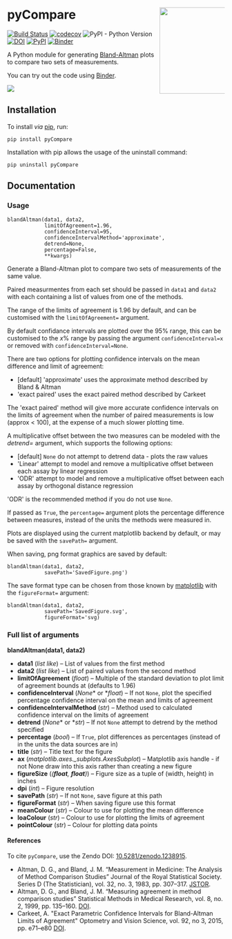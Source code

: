 # pyCompare <img src="https://github.com/jaketmp/pyCompare/raw/main/docs/_static/pyCompare.png" width="200" style="max-width: 30%;" align="right" />

[![Build Status](https://github.com/jaketmp/pyCompare/actions/workflows/python-test.yml/badge.svg)](https://github.com/jaketmp/pyCompare/actions) [![codecov](https://codecov.io/gh/jaketmp/pyCompare/branch/main/graph/badge.svg)](https://codecov.io/gh/jaketmp/pyCompare) ![PyPI - Python Version](https://img.shields.io/pypi/pyversions/pyCompare.svg) [![DOI](https://zenodo.org/badge/DOI/10.5281/zenodo.1238915.svg)](https://doi.org/10.5281/zenodo.1238915) [![PyPI](https://img.shields.io/pypi/v/pyCompare.svg)](https://pypi.org/project/pyCompare/) [![Binder](https://mybinder.org/badge_logo.svg)](https://mybinder.org/v2/gh/jaketmp/pyCompare/main?filepath=pyCompare-Demo.ipynb)



A Python module for generating [Bland-Altman](https://en.wikipedia.org/wiki/Bland–Altman_plot) plots to compare two sets of measurements.

You can try out the code using [Binder](https://mybinder.org/v2/gh/jaketmp/pyCompare/main?filepath=pyCompare-Demo.ipynb).

<img src="https://github.com/jaketmp/pyCompare/raw/main/docs/_static/bland_altman.png" style="max-width: 60%;" align="center" />

## Installation

To install _via_ [pip](https://pypi.org/project/pyCompare/), run:

    pip install pyCompare

Installation with pip allows the usage of the uninstall command:

    pip uninstall pyCompare


## Documentation

### Usage

    blandAltman(data1, data2,
                limitOfAgreement=1.96,
                confidenceInterval=95,
                confidenceIntervalMethod='approximate',
                detrend=None,
                percentage=False,
                **kwargs)

Generate a Bland-Altman plot to compare two sets of measurements of the same value.

Paired measurmentes from each set should be passed in `data1` and `data2` with each containing a list of values from one of the methods.

The range of the limits of agreement is 1.96 by default, and can be customised with the `limitOfAgreement=` argument.

By default confidance intervals are plotted over the 95% range, this can be customised to the *x*% range by passing the argument `confidenceInterval=x` or removed with `confidenceInterval=None`.

There are two options for plotting confidence intervals on the mean difference and limit of agreement:
- [default] 'approximate' uses the approximate method described by Bland & Altman
- 'exact paired' uses the exact paired method described by Carkeet

The 'exact paired' method will give more accurate confidence intervals on the limits of agreement when the number of paired measurements is low (approx < 100), at the expense of a much slower plotting time.

A multiplicative offset between the two measures can be modeled with the *detrend=* argument, which supports the following options:
- [default] `None` do not attempt to detrend data - plots the raw values
- 'Linear' attempt to model and remove a multiplicative offset between each assay by linear regression
- 'ODR' attempt to model and remove a multiplicative offset between each assay by orthogonal distance regression

'ODR' is the recommended method if you do not use `None`.

If passed as `True`, the `percentage=` argument plots the percentage difference between measures, instead of the units the methods were measured in.

Plots are displayed using the current matplotlib backend by default, or may be saved with the `savePath=` argument.

When saving, png format graphics are saved by default:

    blandAltman(data1, data2,
                savePath='SavedFigure.png')

The save format type can be chosen from those known by [matplotlib](https://matplotlib.org/api/_as_gen/matplotlib.pyplot.savefig.html) with the `figureFormat=` argument:

    blandAltman(data1, data2,
                savePath='SavedFigure.svg',
                figureFormat='svg)

### Full list of arguments

**blandAltman(data1, data2)**

* **data1** (*list like*) – List of values from the first method
* **data2** (*list like*) – List of paired values from the second method
* **limitOfAgreement** (*float*) – Multiple of the standard deviation to plot limit of agreement bounds at (defaults to 1.96)
* **confidenceInterval** (*None** or **float*) – If not `None`, plot the specified percentage confidence interval on the mean and limits of agreement
* **confidenceIntervalMethod** (*str*) – Method used to calculated confidence interval on the limits of agreement
* **detrend** (*None** or **str*) – If not `None` attempt to detrend by the method specified
* **percentage** (*bool*) – If `True`, plot differences as percentages (instead of in the units the data sources are in)
* **title** (*str*) – Title text for the figure
* **ax** (*matplotlib.axes._subplots.AxesSubplot*) – Matplotlib axis handle - if not None draw into this axis rather than creating a new figure
* **figureSize** (*(**float**, **float**)*) – Figure size as a tuple of (width, height) in inches
* **dpi** (*int*) – Figure resolution
* **savePath** (*str*) – If not `None`, save figure at this path
* **figureFormat** (*str*) – When saving figure use this format
* **meanColour** (*str*) – Colour to use for plotting the mean difference
* **loaColour** (*str*) – Colour to use for plotting the limits of agreement
* **pointColour** (*str*) – Colour for plotting data points


#### References

To cite `pyCompare`, use the Zendo DOI: [10.5281/zenodo.1238915](https://doi.org/10.5281/zenodo.1238915).

- Altman, D. G., and Bland, J. M. “Measurement in Medicine: The Analysis of Method Comparison Studies” Journal of the Royal Statistical Society. Series D (The Statistician), vol. 32, no. 3, 1983, pp. 307–317. [JSTOR](https://www.jstor.org/stable/2987937).
- Altman, D. G., and Bland, J. M. “Measuring agreement in method comparison studies” Statistical Methods in Medical Research, vol. 8, no. 2, 1999, pp. 135–160. [DOI](https://doi.org/10.1177/096228029900800204).
- Carkeet, A. "Exact Parametric Confidence Intervals for Bland-Altman Limits of Agreement" Optometry and Vision Science, vol. 92, no 3, 2015, pp. e71–e80 [DOI](https://doi.org/10.1097/OPX.0000000000000513).
